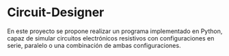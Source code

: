 # Circuit-Designer
En este proyecto se propone realizar un programa implementado en Python, capaz de simular circuitos
electrónicos resistivos con configuraciones en serie, paralelo o una combinación de ambas
configuraciones.
